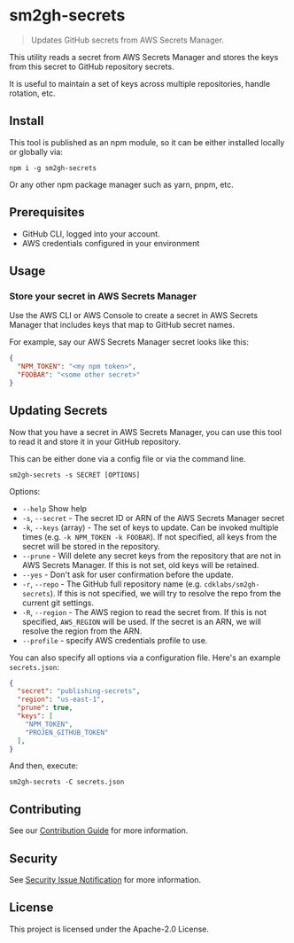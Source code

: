 # sm2gh-secrets

> Updates GitHub secrets from AWS Secrets Manager.

This utility reads a secret from AWS Secrets Manager and stores the keys from
this secret to GitHub repository secrets.

It is useful to maintain a set of keys across multiple repositories, handle
rotation, etc.

## Install

This tool is published as an npm module, so it can be either installed locally
or globally via:

```shell
npm i -g sm2gh-secrets
```

Or any other npm package manager such as yarn, pnpm, etc.

## Prerequisites

* GitHub CLI, logged into your account.
* AWS credentials configured in your environment

## Usage

### Store your secret in AWS Secrets Manager

Use the AWS CLI or AWS Console to create a secret in AWS Secrets Manager that
includes keys that map to GitHub secret names.

For example, say our AWS Secrets Manager secret looks like this:

```json
{
  "NPM_TOKEN": "<my npm token>",
  "FOOBAR": "<some other secret>"
}
```

## Updating Secrets

Now that you have a secret in AWS Secrets Manager, you can use this tool to read
it and store it in your GitHub repository.

This can be either done via a config file or via the command line.

```shell
sm2gh-secrets -s SECRET [OPTIONS]
```

Options:

* `--help` Show help
* `-s`, `--secret` - The secret ID or ARN of the AWS Secrets Manager secret
* `-k`, `--keys` (array) - The set of keys to update. Can be invoked multiple times (e.g. `-k NPM_TOKEN -k FOOBAR`). If not specified, all keys from the secret will be stored in the repository.
* `--prune` - Will delete any secret keys from the repository that are not in AWS Secrets Manager. If this is not set, old keys will be retained.
* `--yes` - Don't ask for user confirmation before the update.
* `-r`, `--repo` - The GitHub full repository name (e.g. `cdklabs/sm2gh-secrets`). If this is not specified, we will try to resolve the repo from the current git settings.
* `-R`, `--region` - The AWS region to read the secret from. If this is not specified, `AWS_REGION` will be used. If the secret is an ARN, we will resolve the region from the ARN.
* `--profile` - specify AWS credentials profile to use.

You can also specify all options via a configuration file. Here's an example `secrets.json`:

```json
{
  "secret": "publishing-secrets",
  "region": "us-east-1",
  "prune": true,
  "keys": [
    "NPM_TOKEN",
    "PROJEN_GITHUB_TOKEN"
  ],
}
```

And then, execute:

```shell
sm2gh-secrets -C secrets.json
```

## Contributing

See our [Contribution Guide](CONTRIBUTING.md) for more information.

## Security

See [Security Issue Notification](CONTRIBUTING.md#security-issue-notifications) for more information.

## License

This project is licensed under the Apache-2.0 License.
